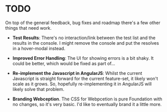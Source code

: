 
# TODO

On top of the general feedback, bug fixes and roadmap there's a few other things that need work.

* **Test Results**: There's no interaction/link between the test list and the results in the console. I might remove the console and put the resolves in a hover-modal instead. 

* **Improved Error Handling**: The UI for showing errors is a bit shaky. It could be better, which would be fixed as part of...

* **Re-implement the Javascript in AngularJS**: Whilst the current Javascript is straight forward for the current feature-set, it likely won't scale as it grows. So, hopefully re-implementing it in AngularJS will likely solve that problem.

* **Branding Webception**. The CSS for Webpcetion is pure Foundation with no changes, so it's very basic. I'd like to eventually brand it a little more.

